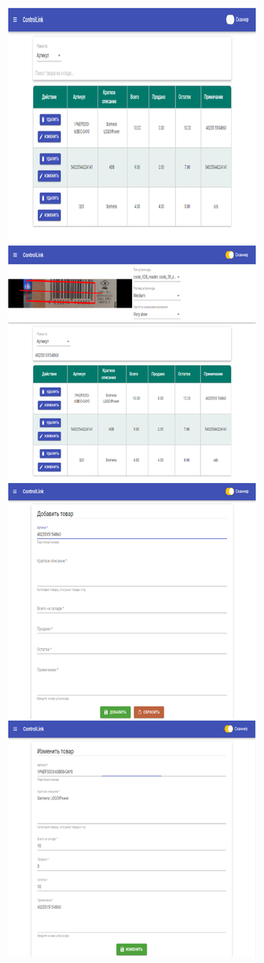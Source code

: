<img src="https://github.com/WildEgor/ReactBarcodeReader/blob/main/client/images/Screenshot_1.png" width="720" height="480">
<img src="https://github.com/WildEgor/ReactBarcodeReader/blob/main/client/images/Screenshot_2.png" width="720" height="480">
<img src="https://github.com/WildEgor/ReactBarcodeReader/blob/main/client/images/Screenshot_3.png" width="720" height="480">
<img src="https://github.com/WildEgor/ReactBarcodeReader/blob/main/client/images/Screenshot_4.png" width="720" height="480">
